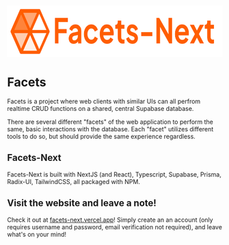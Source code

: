 <img src="assets/facets-next-github-image.png" alt="facets-next" height="120" />

<br>

# Facets

Facets is a project where web clients with similar UIs can all perfrom realtime CRUD functions on a shared, central Supabase database.

There are several different "facets" of the web application to perform the same, basic interactions with the database. Each "facet" utilizes different tools to do so, but should provide the same experience regardless.

## Facets-Next

Facets-Next is built with NextJS (and React), Typescript, Supabase, Prisma, Radix-UI, TailwindCSS, all packaged with NPM.

## Visit the website and leave a note!

Check it out at [facets-next.vercel.app](https://facets-next.vercel.app/)! Simply create an an account (only requires username and password, email verification not required), and leave what's on your mind!
